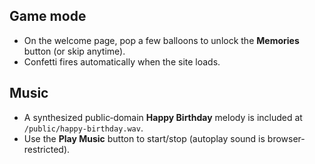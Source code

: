 
## Game mode
- On the welcome page, pop a few balloons to unlock the **Memories** button (or skip anytime).
- Confetti fires automatically when the site loads.

## Music
- A synthesized public‑domain **Happy Birthday** melody is included at `/public/happy-birthday.wav`.
- Use the **Play Music** button to start/stop (autoplay sound is browser-restricted).
